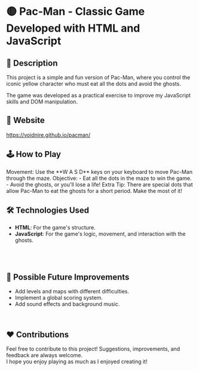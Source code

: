 # 🟡 Pac-Man - Classic Game Developed with HTML and JavaScript
<h2>🎯 Description</h2>
This project is a simple and fun version of Pac-Man, where you control the iconic yellow character who must eat all the dots and avoid the ghosts.

The game was developed as a practical exercise to improve my JavaScript skills and DOM manipulation.
</br>

<h2>🔗 Website</h2>
<a href="https://voidnire.github.io/pacman/">https://voidnire.github.io/pacman/</a>

<h2>🕹️ How to Play</h2>
Movement: Use the **W A S D** keys on your keyboard to move Pac-Man through the maze. 
Objective: 
- Eat all the dots in the maze to win the game. 
- Avoid the ghosts, or you'll lose a life! 
Extra Tip: There are special dots that allow Pac-Man to eat the ghosts for a short period. Make the most of it! 
 </br>
 
<h2>🛠️ Technologies Used </h2>
<ul>
  <li><b>HTML</b>: For the game's structure.</li>
  <li><b>JavaScript</b>: For the game's logic, movement, and interaction with the ghosts.</li>
</ul>

</br>

</br>
<h2>🔮 Possible Future Improvements</h2>
<ul>
  <li>Add levels and maps with different difficulties.</li>
  <li>Implement a global scoring system.</li>
  <li>Add sound effects and background music.</li>
</ul>
</br>

<h2>❤️ Contributions</h2>
Feel free to contribute to this project! Suggestions, improvements, and feedback are always welcome.
</br>
I hope you enjoy playing as much as I enjoyed creating it!
